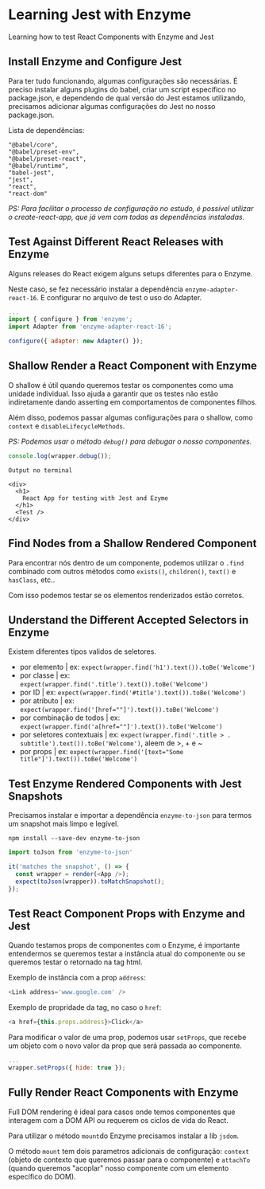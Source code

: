 # Learning Jest with Enzyme
Learning how to test React Components with Enzyme and Jest

## Install Enzyme and Configure Jest

Para ter tudo funcionando, algumas configurações são necessárias. É preciso instalar alguns plugins do babel, criar um script específico no package.json, e dependendo de qual versão do Jest estamos utilizando, precisamos adicionar algumas configurações do Jest no nosso package.json.

Lista de dependências:

    "@babel/core",
    "@babel/preset-env",
    "@babel/preset-react",
    "@babel/runtime",
    "babel-jest",
    "jest",
    "react",
    "react-dom"

_PS: Para facilitar o processo de configuração no estudo, é possível utilizar o create-react-app, que já vem com todas as dependências instaladas._
 
## Test Against Different React Releases with Enzyme

Alguns releases do React exigem alguns setups diferentes para o Enzyme.

Neste caso, se fez necessário instalar a dependência `enzyme-adapter-react-16`. E configurar no arquivo de test o uso do Adapter.

```js
...
import { configure } from 'enzyme';
import Adapter from 'enzyme-adapter-react-16';

configure({ adapter: new Adapter() });
```

## Shallow Render a React Component with Enzyme

O shallow é útil quando queremos testar os componentes como uma unidade individual. Isso ajuda a garantir que os testes não estão indiretamente dando asserting em comportamentos de componentes filhos. 

Além disso, podemos passar algumas configurações para o shallow, como `context` e `disableLifecycleMethods`.

_PS: Podemos usar o método `debug()` para debugar o nosso componentes._

```js
console.log(wrapper.debug());
```

```
Output no terminal

<div>
  <h1>
    React App for testing with Jest and Ezyme
  </h1>
  <Test />
</div>
```

## Find Nodes from a Shallow Rendered Component

Para encontrar nós dentro de um componente, podemos utilizar o `.find` combinado com outros métodos como `exists()`, `children()`, `text()` e `hasClass`, etc..

Com isso podemos testar se os elementos renderizados estão corretos.

## Understand the Different Accepted Selectors in Enzyme

Existem diferentes tipos validos de seletores.

* por elemento | ex: ```expect(wrapper.find('h1').text()).toBe('Welcome')```
* por classe | ex: ```expect(wrapper.find('.title').text()).toBe('Welcome')```
* por ID | ex: ```expect(wrapper.find('#title').text()).toBe('Welcome')```
* por atributo | ex: ```expect(wrapper.find('[href=""]').text()).toBe('Welcome')```
* por combinação de todos | ex: ```expect(wrapper.find('a[href=""]').text()).toBe('Welcome')```
* por seletores contextuais | ex: ```expect(wrapper.find('.title > . subtitle').text()).toBe('Welcome')```, aleem de >, + e ~
* por props | ex: ```expect(wrapper.find('[text="Some title"]').text()).toBe('Welcome')```

## Test Enzyme Rendered Components with Jest Snapshots

Precisamos instalar e importar a dependência `enzyme-to-json` para termos um snapshot mais limpo e legível.

`npm install --save-dev enzyme-to-json`

```js 
import toJson from 'enzyme-to-json'
```

```js
it('matches the snapshot', () => {
  const wrapper = render(<App />);
  expect(toJson(wrapper)).toMatchSnapshot();
});
```

## Test React Component Props with Enzyme and Jest

Quando testamos props de componentes com o Enzyme, é importante entendermos se queremos testar a instância atual do componente ou se queremos testar o retornado na tag html.

Exemplo de instância com a prop `address`: 
```js
<Link address='www.google.com' />
```

Exemplo de propridade da tag, no caso o `href`:
```js
<a href={this.props.address}>Click</a>
```

Para modificar o valor de uma prop, podemos usar `setProps`, que recebe um objeto com o novo valor da prop que será passada ao componente.

```js
...
wrapper.setProps({ hide: true });
```

## Fully Render React Components with Enzyme

Full DOM rendering é ideal para casos onde temos componentes que interagem com a DOM API ou requerem os ciclos de vida do React.

Para utilizar o método `mount`do Enzyme precisamos instalar a lib `jsdom`.

O método `mount` tem dois parametros adicionais de configuração: `context` (objeto de contexto que queremos passar para o componente) e `attachTo` (quando queremos "acoplar" nosso componente com um elemento específico do DOM). 
